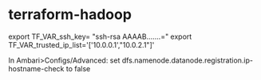 # terraform-hadoop

export TF_VAR_ssh_key= "ssh-rsa AAAAB.......="
export TF_VAR_trusted_ip_list='['10.0.0.1',"10.0.2.1"]'

In Ambari>Configs/Advanced: set dfs.namenode.datanode.registration.ip-hostname-check to false
